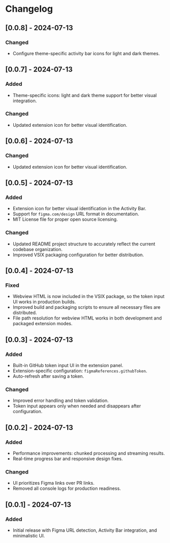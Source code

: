 # Changelog

## [0.0.8] - 2024-07-13
### Changed
- Configure theme-specific activity bar icons for light and dark themes.

## [0.0.7] - 2024-07-13
### Added
- Theme-specific icons: light and dark theme support for better visual integration.
### Changed
- Updated extension icon for better visual identification.

## [0.0.6] - 2024-07-13
### Changed
- Updated extension icon for better visual identification.

## [0.0.5] - 2024-07-13
### Added
- Extension icon for better visual identification in the Activity Bar.
- Support for `figma.com/design` URL format in documentation.
- MIT License file for proper open source licensing.

### Changed
- Updated README project structure to accurately reflect the current codebase organization.
- Improved VSIX packaging configuration for better distribution.

## [0.0.4] - 2024-07-13
### Fixed
- Webview HTML is now included in the VSIX package, so the token input UI works in production builds.
- Improved build and packaging scripts to ensure all necessary files are distributed.
- File path resolution for webview HTML works in both development and packaged extension modes.

## [0.0.3] - 2024-07-13
### Added
- Built-in GitHub token input UI in the extension panel.
- Extension-specific configuration: `figmaReferences.githubToken`.
- Auto-refresh after saving a token.
### Changed
- Improved error handling and token validation.
- Token input appears only when needed and disappears after configuration.

## [0.0.2] - 2024-07-13
### Added
- Performance improvements: chunked processing and streaming results.
- Real-time progress bar and responsive design fixes.
### Changed
- UI prioritizes Figma links over PR links.
- Removed all console logs for production readiness.

## [0.0.1] - 2024-07-13
### Added
- Initial release with Figma URL detection, Activity Bar integration, and minimalistic UI.
